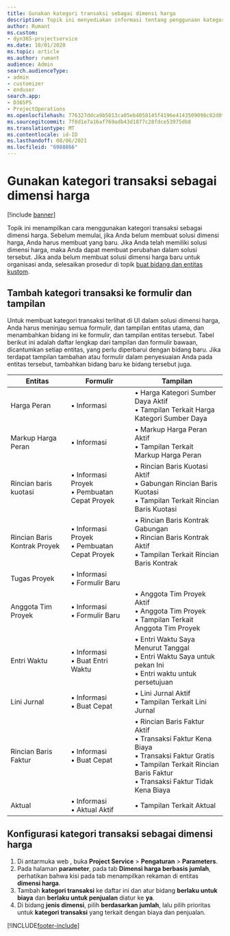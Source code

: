 ```yaml
---
title: Gunakan kategori transaksi sebagai dimensi harga
description: Topik ini menyediakan informasi tentang penggunaan kategori transaksi sebagai dimensi harga.
author: Rumant
ms.custom:
- dyn365-projectservice
ms.date: 10/01/2020
ms.topic: article
ms.author: rumant
audience: Admin
search.audienceType:
- admin
- customizer
- enduser
search.app:
- D365PS
- ProjectOperations
ms.openlocfilehash: 776327ddca9b5013ca05eb4058145f4196e4143509098c82d0f452bc9709b673
ms.sourcegitcommit: 7f8d1e7a16af769adb43d1877c28fdce53975db8
ms.translationtype: MT
ms.contentlocale: id-ID
ms.lasthandoff: 08/06/2021
ms.locfileid: "6988866"
---
```

# <a name="use-transaction-category-as-a-pricing-dimension"></a>Gunakan kategori transaksi sebagai dimensi harga

[!include [banner](../includes/psa-now-project-operations.md)]

Topik ini menampilkan cara menggunakan kategori transaksi sebagai dimensi harga. Sebelum memulai, jika Anda belum membuat solusi dimensi harga, Anda harus membuat yang baru. Jika Anda telah memiliki solusi dimensi harga, maka Anda dapat membuat perubahan dalam solusi tersebut. Jika anda belum membuat solusi dimensi harga baru untuk organisasi anda, selesaikan prosedur di topik [buat bidang dan entitas kustom](create-custom-fields-entities.md).

## <a name="add-transaction-category-to-forms-and-views"></a>Tambah kategori transaksi ke formulir dan tampilan
Untuk membuat kategori transaksi terlihat di UI dalam solusi dimensi harga, Anda harus meninjau semua formulir, dan tampilan entitas utama, dan menambahkan bidang ini ke formulir, dan tampilan entitas tersebut.
Tabel berikut ini adalah daftar lengkap dari tampilan dan formulir bawaan, dicantumkan setiap entitas, yang perlu diperbarui dengan bidang baru. Jika terdapat tampilan tambahan atau formulir dalam penyesuaian Anda pada entitas tersebut, tambahkan bidang baru ke bidang tersebut juga.

|  Entitas        | Formulir     |Tampilan        |
| ------------------------------|---------------------------------|----------------------------------|
|  Harga Peran|• Informasi |• Harga Kategori Sumber Daya Aktif<br> • Tampilan Terkait Harga Kategori Sumber Daya|
|  Markup Harga Peran|• Informasi|• Markup Harga Peran Aktif<br>• Tampilan Terkait Markup Harga Peran|
|  Rincian baris kuotasi|• Informasi Proyek<br>• Pembuatan Cepat Proyek|• Rincian Baris Kuotasi Aktif<br>• Gabungan Rincian Baris Kuotasi<br>• Tampilan Terkait Rincian Baris Kuotasi|
|  Rincian Baris Kontrak Proyek|• Informasi Proyek<br>• Pembuatan Cepat Proyek|• Rincian Baris Kontrak Gabungan<br>• Rincian Baris Kontrak Aktif<br>• Tampilan Terkait Rincian Baris Kontrak|
|  Tugas Proyek|• Informasi<br>• Formulir Baru||
|  Anggota Tim Proyek|• Informasi<br>• Formulir Baru|• Anggota Tim Proyek Aktif<br>• Anggota Tim Proyek<br>• Tampilan Terkait Anggota Tim Proyek|
|  Entri Waktu|• Informasi<br>• Buat Entri Waktu|• Entri Waktu Saya Menurut Tanggal<br>• Entri Waktu Saya untuk pekan Ini<br>• Entri waktu untuk persetujuan|
|  Lini Jurnal|• Informasi<br>• Buat Cepat|• Lini Jurnal Aktif<br>• Tampilan Terkait Lini Jurnal|
|  Rincian Baris Faktur|• Informasi<br>• Buat Cepat|• Rincian Baris Faktur Aktif<br>• Transaksi Faktur Kena Biaya<br>• Transaksi Faktur Gratis<br>• Tampilan Terkait Rincian Baris Faktur<br>• Transaksi Faktur Tidak Kena Biaya|
|  Aktual|• Informasi<br>• Aktual Aktif|• Tampilan Terkait Aktual|

## <a name="set-up-transaction-category-as-a-pricing-dimension"></a>Konfigurasi kategori transaksi sebagai dimensi harga

1. Di antarmuka web , buka **Project Service** > **Pengaturan** > **Parameters**. 
2. Pada halaman **parameter**, pada tab **Dimensi harga berbasis jumlah**, perhatikan bahwa kisi pada tab menampilkan rekaman di entitas **dimensi harga**.
3. Tambah **kategori transaksi** ke daftar ini dan atur bidang **berlaku untuk biaya** dan **berlaku untuk penjualan** diatur ke **ya**.
4. Di bidang **jenis dimensi**, pilih **berdasarkan jumlah**, lalu pilih prioritas untuk **kategori transaksi** yang terkait dengan biaya dan penjualan.


[!INCLUDE[footer-include](../includes/footer-banner.md)]